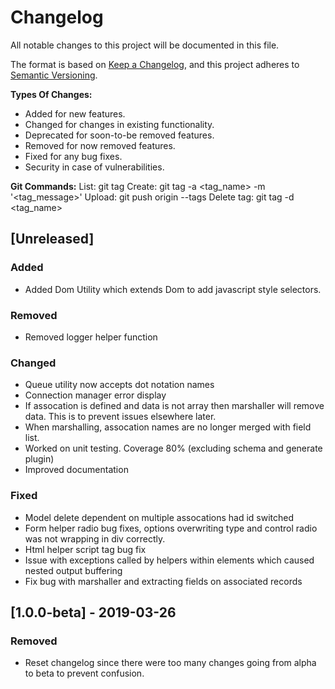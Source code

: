 # Changelog
All notable changes to this project will be documented in this file.

The format is based on [Keep a Changelog](https://keepachangelog.com/en/1.0.0/),
and this project adheres to [Semantic Versioning](https://semver.org/spec/v2.0.0.html).

**Types Of Changes:**
- Added for new features.
- Changed for changes in existing functionality.
- Deprecated for soon-to-be removed features.
- Removed for now removed features.
- Fixed for any bug fixes.
- Security in case of vulnerabilities.

**Git Commands:**
List:         git tag
Create:       git tag -a <tag_name> -m '<tag_message>'
Upload:       git push origin --tags
Delete tag:   git tag -d <tag_name>

## [Unreleased]
### Added
- Added Dom Utility which extends Dom to add javascript style selectors.

### Removed
- Removed logger helper function

### Changed
- Queue utility now accepts dot notation names
- Connection manager error display
- If assocation is defined and data is not array then marshaller will remove data. This is to prevent issues
elsewhere later.
- When marshalling, assocation names are no longer merged with field list.
- Worked on unit testing. Coverage 80% (excluding schema and generate plugin)
- Improved documentation

### Fixed
- Model delete dependent on multiple assocations had id switched
- Form helper radio bug fixes, options overwriting type and control radio was not wrapping in div correctly.
- Html helper script tag bug fix
- Issue with exceptions called by helpers within elements which caused nested output buffering
- Fix bug with marshaller and extracting fields on associated records


## [1.0.0-beta] - 2019-03-26
### Removed
- Reset changelog since there were too many changes going from alpha to beta to prevent confusion.